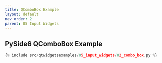 ```yaml
---
title: QComboBox Example
layout: default
nav_order: 2
parent: 05 Input Widgets
---
```


## PySide6 QComboBox Example

```python
{% include src/qtwidgetsexamples/05_input_widgets/02_combo_box.py %}
```
